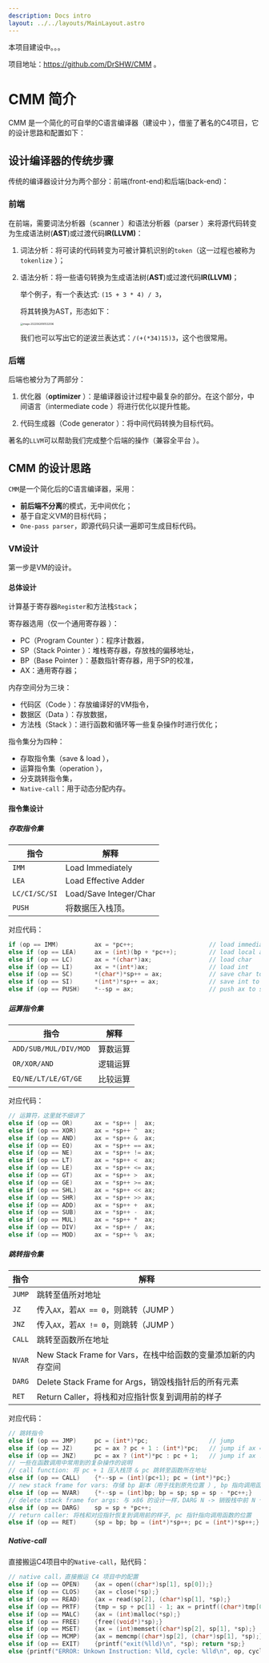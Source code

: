 ```yaml
---
description: Docs intro
layout: ../../layouts/MainLayout.astro
---
```


本项目建设中。。。

项目地址：https://github.com/DrSHW/CMM 。

# CMM 简介

CMM 是一个简化的可自举的C语言编译器（建设中 ），借鉴了著名的C4项目，它的设计思路和配置如下：

## 设计编译器的传统步骤

传统的编译器设计分为两个部分：前端(front-end)和后端(back-end)：

### 前端

在前端，需要词法分析器（scanner ）和语法分析器（parser ）来将源代码转变为生成语法树(**AST**)或过渡代码**IR(LLVM)**：

1. 词法分析：将可读的代码转变为可被计算机识别的`token`（这一过程也被称为`tokenlize` ）；

2. 语法分析：将一些语句转换为生成语法树(**AST**)或过渡代码**IR(LLVM)**；

   举个例子，有一个表达式: `(15 + 3 * 4) / 3`，

   将其转换为AST，形态如下：

   <img src="https://images.maiquer.tech/images/wx/pic1.png" alt="image-20220828181532096" style="zoom: 33%;" />
   
   我们也可以写出它的逆波兰表达式：`/(+(*34)15)3`，这个也很常用。

### 后端

后端也被分为了两部分：

1. 优化器（**optimizer** ）：是编译器设计过程中最复杂的部分。在这个部分，中间语言（intermediate code ）将进行优化以提升性能。

2. 代码生成器（Code generator ）：将中间代码转换为目标代码。

著名的`LLVM`可以帮助我们完成整个后端的操作（兼容全平台 ）。

## CMM 的设计思路

`CMM`是一个简化后的C语言编译器，采用：

+ **前后端不分离**的模式，无中间优化；
+ 基于自定义VM的目标代码；
+ `One-pass parser`，即源代码只读一遍即可生成目标代码。

### VM设计

第一步是VM的设计。

#### 总体设计

计算基于寄存器`Register`和方法栈`Stack`；

寄存器选用（仅一个通用寄存器 ）：

+ PC（Program Counter ）：程序计数器，
+ SP（Stack Pointer ）：堆栈寄存器，存放栈的偏移地址，
+ BP（Base Pointer ）：基数指针寄存器，用于SP的校准，
+ AX：通用寄存器；

内存空间分为三块：

+ 代码区（Code ）：存放编译好的VM指令，
+ 数据区（Data ）：存放数据，
+ 方法栈（Stack ）：进行函数和循环等一些复杂操作时进行优化；

指令集分为四种：

+ 存取指令集（save & load ），
+ 运算指令集（operation ），
+ 分支跳转指令集，
+ `Native-call`：用于动态分配内存。

#### 指令集设计

##### 存取指令集

| 指令          | 解释                   |
| ------------- | ---------------------- |
| `IMM`         | Load Immediately       |
| `LEA`         | Load Effective Adder   |
| `LC/CI/SC/SI` | Load/Save Integer/Char |
| `PUSH`        | 将数据压入栈顶。       |

对应代码：

```c
if (op == IMM)          ax = *pc++;                     // load immediate(or global addr)
else if (op == LEA)     ax = (int)(bp + *pc++);         // load local addr
else if (op == LC)      ax = *(char*)ax;                // load char
else if (op == LI)      ax = *(int*)ax;                 // load int
else if (op == SC)      *(char*)*sp++ = ax;             // save char to stack
else if (op == SI)      *(int*)*sp++ = ax;              // save int to stack
else if (op == PUSH)    *--sp = ax;                     // push ax to stack
```

##### 运算指令集

| 指令                  | 解释     |
| --------------------- | -------- |
| `ADD/SUB/MUL/DIV/MOD` | 算数运算 |
| `OR/XOR/AND`          | 逻辑运算 |
| `EQ/NE/LT/LE/GT/GE`   | 比较运算 |

对应代码：

```c
// 运算符，这里就不细讲了
else if (op == OR)      ax = *sp++ |  ax;
else if (op == XOR)     ax = *sp++ ^  ax;
else if (op == AND)     ax = *sp++ &  ax;
else if (op == EQ)      ax = *sp++ == ax;
else if (op == NE)      ax = *sp++ != ax;
else if (op == LT)      ax = *sp++ <  ax;
else if (op == LE)      ax = *sp++ <= ax;
else if (op == GT)      ax = *sp++ >  ax;
else if (op == GE)      ax = *sp++ >= ax;
else if (op == SHL)     ax = *sp++ << ax;
else if (op == SHR)     ax = *sp++ >> ax;
else if (op == ADD)     ax = *sp++ +  ax;        
else if (op == SUB)     ax = *sp++ -  ax;
else if (op == MUL)     ax = *sp++ *  ax;
else if (op == DIV)     ax = *sp++ /  ax;
else if (op == MOD)     ax = *sp++ %  ax;
```

##### 跳转指令集

| 指令   | 解释                                                         |
| ------ | ------------------------------------------------------------ |
| `JUMP` | 跳转至值所对地址                                             |
| `JZ`   | 传入`AX`，若`AX == 0`，则跳转（JUMP ）                        |
| `JNZ`  | 传入`AX`，若`AX != 0`，则跳转（JUMP ）                        |
| `CALL` | 跳转至函数所在地址                                           |
| `NVAR` | New Stack Frame for Vars，在栈中给函数的变量添加新的内存空间 |
| `DARG` | Delete Stack Frame for Args，销毁栈指针后的所有元素          |
| `RET`  | Return Caller，将栈和对应指针恢复到调用前的样子              |

对应代码：

```c
// 跳转指令
else if (op == JMP)     pc = (int*)*pc;                 // jump
else if (op == JZ)      pc = ax ? pc + 1 : (int*)*pc;   // jump if ax == 0
else if (op == JNZ)     pc = ax ? (int*)*pc : pc + 1;   // jump if ax != 0
// 一些在函数调用中常用到的复杂操作的说明
// call function: 将 pc + 1 压入栈顶 & pc 跳转至函数所在地址
else if (op == CALL)    {*--sp = (int)(pc+1); pc = (int*)*pc;}
// new stack frame for vars: 存储 bp 副本（用于找到原先位置 ）, bp 指向调用函数的地址, 栈中给函数的变量添加新的内存空间
else if (op == NVAR)    {*--sp = (int)bp; bp = sp; sp = sp - *pc++;}
// delete stack frame for args: 与 x86 的设计一样，DARG N -> 销毁栈中前 N 个元素
else if (op == DARG)    sp = sp + *pc++;
// return caller: 将栈和对应指针恢复到调用前的样子, pc 指针指向调用函数的位置
else if (op == RET)     {sp = bp; bp = (int*)*sp++; pc = (int*)*sp++;} 
```

##### Native-call

直接搬运C4项目中的`Native-call`，贴代码：

```c
// native call，直接搬运 C4 项目中的配置
else if (op == OPEN)    {ax = open((char*)sp[1], sp[0]);}
else if (op == CLOS)    {ax = close(*sp);}
else if (op == READ)    {ax = read(sp[2], (char*)sp[1], *sp);}
else if (op == PRTF)    {tmp = sp + pc[1] - 1; ax = printf((char*)tmp[0], tmp[-1], tmp[-2], tmp[-3], tmp[-4], tmp[-5]);}
else if (op == MALC)    {ax = (int)malloc(*sp);}
else if (op == FREE)    {free((void*)*sp);}
else if (op == MSET)    {ax = (int)memset((char*)sp[2], sp[1], *sp);}
else if (op == MCMP)    {ax = memcmp((char*)sp[2], (char*)sp[1], *sp);}
else if (op == EXIT)    {printf("exit(%lld)\n", *sp); return *sp;}
else {printf("ERROR: Unkown Instruction: %lld, cycle: %lld\n", op, cycle); return -1;}
```



